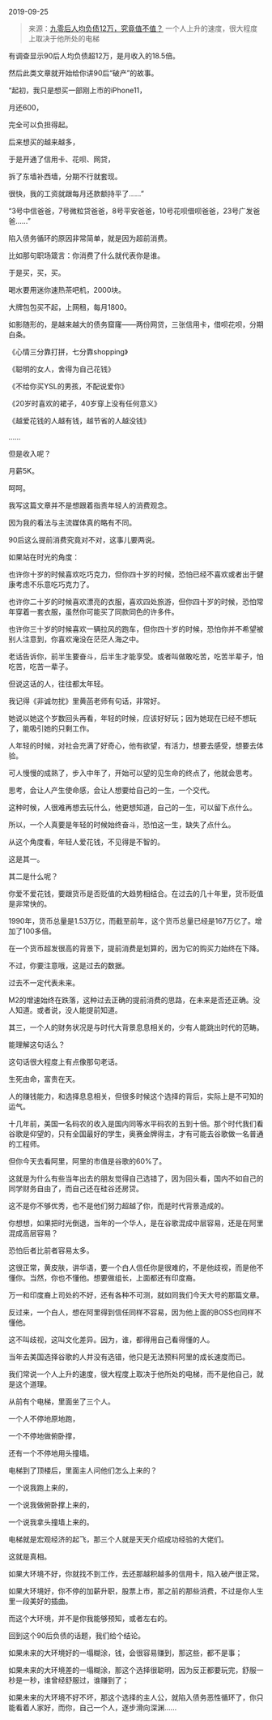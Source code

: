 2019-09-25

> 来源：[九零后人均负债12万，究竟值不值？](http://mp.weixin.qq.com/s?__biz=MzU3NDc5Nzc0NQ==&mid=2247485485&idx=1&sn=063749ba827e0037f1ef6fc672d2e710&chksm=fd2daaf3ca5a23e56a690890a17e73ce75f3557cb5adae927e978998fb34da3bac810c03512e&scene=27#wechat_redirect)
> 一个人上升的速度，很大程度上取决于他所处的电梯

有调查显示90后人均负债超12万，是月收入的18.5倍。  

  

然后此类文章就开始给你讲90后“破产”的故事。

  

“起初，我只是想买一部刚上市的iPhone11，

月还600，

完全可以负担得起。

后来想买的越来越多，

于是开通了信用卡、花呗、网贷，

拆了东墙补西墙，分期不行就套现。

很快，我的工资就跟每月还款额持平了……”

  

“3号中信爸爸，7号微粒贷爸爸，8号平安爸爸，10号花呗借呗爸爸，23号广发爸爸……”

  

陷入债务循环的原因非常简单，就是因为超前消费。

  

比如那句职场箴言：你消费了什么就代表你是谁。

  

于是买，买，买。

  

喝水要用迷你速热茶吧机，2000块。

大牌包包买不起，上网租，每月1800。

如影随形的，是越来越大的债务窟窿——两份网贷，三张信用卡，借呗花呗，分期白条。

  

《心情三分靠打拼，七分靠shopping》

《聪明的女人，舍得为自己花钱》

《不给你买YSL的男孩，不配说爱你》

《20岁时喜欢的裙子，40岁穿上没有任何意义》

《越爱花钱的人越有钱，越节省的人越没钱》

……

  

但是收入呢？

  

月薪5K。

  

呵呵。

  

我写这篇文章并不是想跟着指责年轻人的消费观念。

  

因为我的看法与主流媒体真的略有不同。

  

90后这么提前消费究竟对不对，这事儿要两说。

  

如果站在时光的角度：

  

也许你十岁的时候喜欢吃巧克力，但你四十岁的时候，恐怕已经不喜欢或者出于健康考虑不乐意吃巧克力了。

  

也许你二十岁的时候喜欢漂亮的衣服，喜欢四处旅游，但你四十岁的时候，恐怕常年穿着一套衣服，虽然你可能买了同款同色的许多件。

  

也许你三十岁的时候喜欢一辆拉风的跑车，但你四十岁的时候，恐怕你并不希望被别人注意到，你喜欢淹没在茫茫人海之中。

  

老话告诉你，前半生要奋斗，后半生才能享受。或者叫做敢吃苦，吃苦半辈子，怕吃苦，吃苦一辈子。

  

但说这话的人，往往都太年轻。

  

我记得《非诚勿扰》里黄菡老师有句话，非常好。

  

她说以她这个岁数回头再看，年轻的时候，应该好好玩；因为她现在已经不想玩了，能吸引她的只剩工作。

  

人年轻的时候，对社会充满了好奇心，他有欲望，有活力，想要去感受，想要去体验。  

  

可人慢慢的成熟了，步入中年了，开始可以望的见生命的终点了，他就会思考。

  

思考，会让人产生使命感，会让人想要给自己的一生，一个交代。

  

这种时候，人很难再想去玩什么，他更想知道，自己的一生，可以留下点什么。

  

所以，一个人真要是年轻的时候始终奋斗，恐怕这一生，缺失了点什么。

  

从这个角度看，年轻人爱花钱，不见得是不智的。

  

这是其一。

  

其二是什么呢？

  

你爱不爱花钱，要跟货币是否贬值的大趋势相结合。在过去的几十年里，货币贬值是非常快的。

  

1990年，货币总量是1.53万亿，而截至前年，这个货币总量已经是167万亿了。增加了100多倍。

  

在一个货币超发很高的背景下，提前消费是划算的，因为它的购买力始终在下降。

  

不过，你要注意哦，这是过去的数据。

  

过去不一定代表未来。

  

M2的增速始终在跌落，这种过去正确的提前消费的思路，在未来是否还正确。没人知道。或者说，没人能提前知道。

  

其三，一个人的财务状况是与时代大背景息息相关的，少有人能跳出时代的范畴。

  

能理解这句话么？

  

这句话很大程度上有点像那句老话。

  

生死由命，富贵在天。

  

人的赚钱能力，和选择息息相关，但很多时候这个选择的背后，实际上是不可知的运气。

  

十几年前，美国一名码农的收入是国内同等水平码农的五到十倍。那个时代我们看谷歌是仰望的，只有全国最好的学生，奥赛金牌得主，才有可能去谷歌做一名普通的工程师。

  

但你今天去看阿里，阿里的市值是谷歌的60%了。

  

这就是为什么有些当年出去的朋友觉得自己选错了，因为回头看，国内不如自己的同学财务自由了，而自己还在硅谷还房贷。

  

这不是你不够优秀，也不是他们努力超越了你，而是时代背景造成的。

  

你想想，如果把时光倒退，当年的一个华人，是在谷歌混成中层容易，还是在阿里混成高层容易？

  

恐怕后者比前者容易太多。

  

这很正常，黄皮肤，讲华语，要一个白人信任你是很难的，不是他歧视，而是他不懂你。当然，你也不懂他。想要做组长，上面都还有印度裔。  

  

万一和印度裔上司处的不好，还有各种不可测，就如同我们今天大号的那篇文章。

  

反过来，一个白人，想在阿里得到信任同样不容易，因为他上面的BOSS也同样不懂他。  

  

这不叫歧视，这叫文化差异。因为，谁，都得用自己看得懂的人。

  

当年去美国选择谷歌的人并没有选错，他只是无法预料阿里的成长速度而已。

  

我们常说一个人上升的速度，很大程度上取决于他所处的电梯，而不是他自己，就是这个道理。

  

从前有个电梯，里面坐了三个人。

  

一个人不停地原地跑，

一个不停地做俯卧撑，

还有一个不停地用头撞墙。

  

电梯到了顶楼后，里面主人问他们怎么上来的？

  

一个说我跑上来的，

一个说我做俯卧撑上来的，

一个说我拿头撞墙上来的。

  

电梯就是宏观经济的起飞，那三个人就是天天介绍成功经验的大佬们。

  

这就是真相。

  

如果大环境不好，你就找不到工作，去还那越积越多的信用卡，陷入破产很正常。

  

如果大环境好，你不停的加薪升职，股票上市，那之前的那些消费，不过是你人生里一段美好的插曲。

  

而这个大环境，并不是你我能够预知，或者左右的。

  

回到这个90后负债的话题，我们给个结论。

  

如果未来的大环境好的一塌糊涂，钱，会很容易赚到，那这些，都不是事；

  

如果未来的大环境差的一塌糊涂，那这个选择很聪明，因为反正都要玩完，舒服一秒是一秒，谁曾经舒服过，谁赚到了；

  

如果未来的大环境不好不坏，那这个选择的主人公，就陷入债务恶性循环了，你只能看着人家好，而你，自己一个人，逐步滑向深渊......

